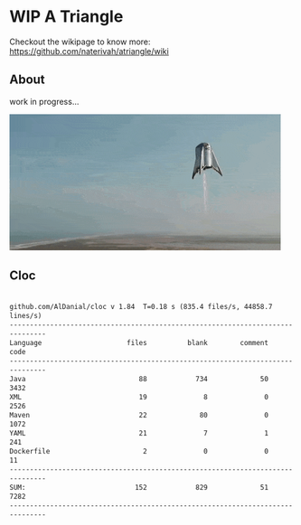 # WIP A Triangle

  Checkout the wikipage to know more: https://github.com/naterivah/atriangle/wiki

  ## About
  work in progress...

  ![Screenshot](./docs/starhopper.gif?raw=true?style=center)

  ## Cloc 
 ``` 
 
github.com/AlDanial/cloc v 1.84  T=0.18 s (835.4 files/s, 44858.7 lines/s)
-------------------------------------------------------------------------------
Language                     files          blank        comment           code
-------------------------------------------------------------------------------
Java                            88            734             50           3432
XML                             19              8              0           2526
Maven                           22             80              0           1072
YAML                            21              7              1            241
Dockerfile                       2              0              0             11
-------------------------------------------------------------------------------
SUM:                           152            829             51           7282
------------------------------------------------------------------------------- 
 ```
